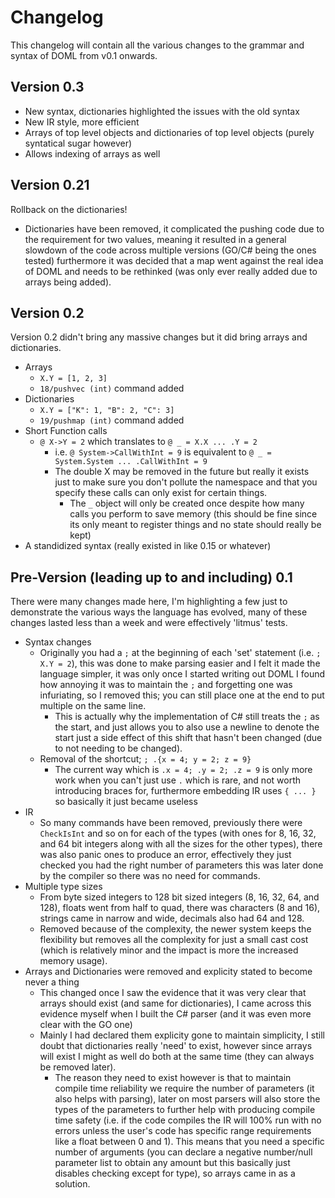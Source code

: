 # Changelog

This changelog will contain all the various changes to the grammar and syntax of DOML from v0.1 onwards.

## Version 0.3
- New syntax, dictionaries highlighted the issues with the old syntax
- New IR style, more efficient
- Arrays of top level objects and dictionaries of top level objects (purely syntatical sugar however)
- Allows indexing of arrays as well

## Version 0.21

Rollback on the dictionaries!
- Dictionaries have been removed, it complicated the pushing code due to the requirement for two values, meaning it resulted in a general slowdown of the code across multiple versions (GO/C# being the ones tested) furthermore it was decided that a map went against the real idea of DOML and needs to be rethinked (was only ever really added due to arrays being added).

## Version 0.2

Version 0.2 didn't bring any massive changes but it did bring arrays and dictionaries.

- Arrays
  - `X.Y = [1, 2, 3]`
  - `18/pushvec (int)` command added
- Dictionaries
  - `X.Y = ["K": 1, "B": 2, "C": 3]`
  - `19/pushmap (int)` command added
- Short Function calls
  - `@ X->Y = 2` which translates to `@ _ = X.X ... .Y = 2`
    - i.e. `@ System->CallWithInt = 9` is equivalent to `@ _ = System.System ... .CallWithInt = 9`
    - The double X may be removed in the future but really it exists just to make sure you don't pollute the namespace and that you specify these calls can only exist for certain things.
      - The `_` object will only be created once despite how many calls you perform to save memory (this should be fine since its only meant to register things and no state should really be kept)
- A standidized syntax (really existed in like 0.15 or whatever)

## Pre-Version (leading up to and including) 0.1

There were many changes made here, I'm highlighting a few just to demonstrate the various ways the language has evolved, many of these changes lasted less than a week and were effectively 'litmus' tests.

- Syntax changes
  - Originally you had a `;` at the beginning of each 'set' statement (i.e. `; X.Y = 2`),
  this was done to make parsing easier and I felt it made the language simpler, it was only once I started writing out DOML I found how annoying it was to maintain the `;` and forgetting one was infuriating, so I removed this; you can still place one at the end to put multiple on the same line.
    - This is actually why the implementation of C# still treats the `;` as the start, and just allows you to also use a newline to denote the start just a side effect of this shift that hasn't been changed (due to not needing to be changed).
  - Removal of the shortcut; `; .{x = 4; y = 2; z = 9}`
    - The current way which is `.x = 4; .y = 2; .z = 9` is only more work when you can't just use `.` which is rare, and not worth introducing braces for, furthermore embedding IR uses `{ ... }` so basically it just became useless
- IR
  - So many commands have been removed, previously there were `CheckIsInt` and so on for each of the types (with ones for 8, 16, 32, and 64 bit integers along with all the sizes for the other types), there was also panic ones to produce an error, effectively they just checked you had the right number of parameters this was later done by the compiler so there was no need for commands.
- Multiple type sizes
  - From byte sized integers to 128 bit sized integers (8, 16, 32, 64, and 128), floats went from half to quad, there was characters (8 and 16), strings came in narrow and wide, decimals also had 64 and 128.
  - Removed because of the complexity, the newer system keeps the flexibility but removes all the complexity for just a small cast cost (which is relatively minor and the impact is more the increased memory usage).
- Arrays and Dictionaries were removed and explicity stated to become never a thing
  - This changed once I saw the evidence that it was very clear that arrays should exist (and same for dictionaries), I came across this evidence myself when I built the C# parser (and it was even more clear with the GO one)
  - Mainly I had declared them explicity gone to maintain simplicity, I still doubt that dictionaries really 'need' to exist, however since arrays will exist I might as well do both at the same time (they can always be removed later).
    - The reason they need to exist however is that to maintain compile time reliability we require the number of parameters (it also helps with parsing), later on most parsers will also store the types of the parameters to further help with producing compile time safety (i.e. if the code compiles the IR will 100% run with no errors unless the user's code has specific range requirements like a float between 0 and 1).  This means that you need a specific number of arguments (you can declare a negative number/null parameter list to obtain any amount but this basically just disables checking except for type), so arrays came in as a solution.
